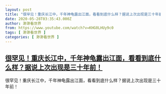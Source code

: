 ```yaml
---
layout: post
title: "很罕见！重庆长江中，千年神龟露出江面，看看到底什么样？据说上次出现是三十年前！"
date: 2020-05-28T03:35:43.000Z
author: 渺渺看世界
from: https://www.youtube.com/watch?v=KHG0LHUy9c0
tags: [ 渺渺看世界 ]
categories: [ 渺渺看世界 ]
---
```

<!--1590636943000-->
[很罕见！重庆长江中，千年神龟露出江面，看看到底什么样？据说上次出现是三十年前！](https://www.youtube.com/watch?v=KHG0LHUy9c0)
------

<div>
很罕见！重庆长江中，千年神龟露出江面，看看到底什么样？据说上次出现是三十年前！
</div>
